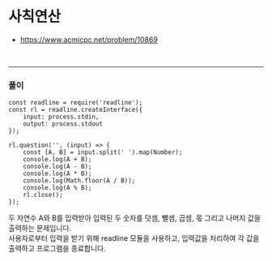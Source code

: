 # 사칙연산
- https://www.acmicpc.net/problem/10869
<br>

---
### 풀이
```
const readline = require('readline');
const rl = readline.createInterface({
    input: process.stdin,
    output: process.stdout
});

rl.question('', (input) => {
    const [A, B] = input.split(' ').map(Number);
    console.log(A + B);
    console.log(A - B);
    console.log(A * B);
    console.log(Math.floor(A / B));
    console.log(A % B);
    rl.close();
});
```
두 자연수 A와 B를 입력받아 입력된 두 숫자를 덧셈, 뺄셈, 곱셈, 몫 그리고 나머지 값을 출력하는 문제입니다. 
<br>
사용자로부터 입력을 받기 위해 readline 모듈을 사용하고, 입력값을 처리하여 각 값을 출력하고 프로그램을 종료합니다.